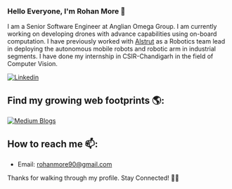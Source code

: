 ### Hello Everyone, I'm Rohan More 👋

I am a Senior Software Engineer at Anglian Omega Group. I am currently working on developing drones with advance capabilities using on-board computation. I have previously  worked with [Alstrut](http://www.alstrut.com/) as a Robotics team lead in deploying the autonomous mobile robots and robotic arm in industrial segments. I have done my internship in CSIR-Chandigarh in the field of Computer Vision. 

[![Linkedin](www.linkedin.com/in/rohanmore90)](https://www.linkedin.com/in/rohanmore90/)


## Find my growing web footprints 🌎:

[![Medium Blogs](https://medium.com/@rohanmore90)](https://medium.com/@rohanmore90)


## How to reach me 📫:
- Email: rohanmore90@gmail.com

Thanks for walking through my profile. Stay Connected! 🙌🌱
